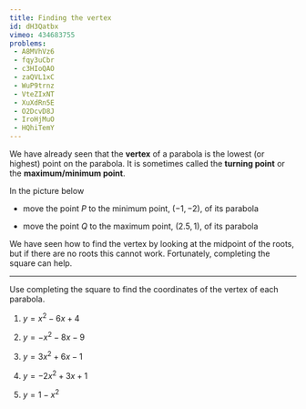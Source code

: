 ```yaml
---
title: Finding the vertex
id: dH3Qatbx
vimeo: 434683755
problems:
 - A8MVhVz6
 - fqy3uCbr
 - c3HIoQAO
 - zaQVL1xC
 - WuP9trnz
 - VteZIxNT
 - XuXdRn5E
 - O2DcvD8J
 - IroHjMuO
 - HQhiTemY
---
```


We have already seen that the **vertex** of a parabola is the lowest (or highest) point on the parabola. It is sometimes called the **turning point** or the **maximum/minimum point**.

In the picture below

 - move the point $P$ to the minimum point, $(-1,-2)$, of its parabola

 - move the point $Q$ to the maximum point, $(2.5,1)$, of its parabola

<geogebra id="wvqaxkpw"></geogebra>

We have seen how to find the vertex by looking at the midpoint of the roots, but if there are no roots this cannot work. Fortunately, completing the square can help.

---

Use completing the square to find the coordinates of the vertex of each parabola.

 1. $y = x^2 - 6x + 4$

 1. $y = -x^2 - 8x - 9$

 1. $y = 3x^2 + 6x - 1$

 1. $y = -2x^2 + 3x + 1$

 1. $y = 1 - x^2$
